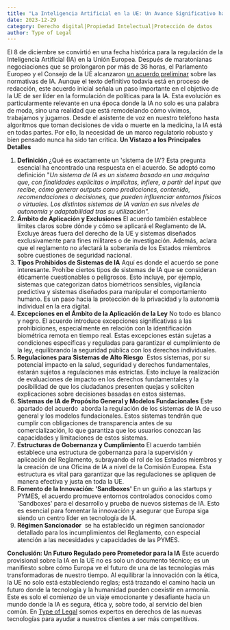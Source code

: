 ```yaml
---
title: "La Inteligencia Artificial en la UE: Un Avance Significativo hacia la Regulación"
date: 2023-12-29
category: Derecho digital|Propiedad Intelectual|Protección de datos
author: Type of Legal
---
```


El 8 de diciembre se convirtió en una fecha histórica para la regulación de la Inteligencia Artificial (IA) en la Unión Europea. Después de maratonianas negociaciones que se prolongaron por más de 36 horas, el Parlamento Europeo y el Consejo de la UE alcanzaron [un acuerdo preliminar](https://www.europarl.europa.eu/news/es/headlines/society/20230601STO93804/ley-de-ia-de-la-ue-primera-normativa-sobre-inteligencia-artificial) sobre las normativas de IA. Aunque el texto definitivo todavía está en proceso de redacción, este acuerdo inicial señala un paso importante en el objetivo de la UE de ser líder en la formulación de políticas para la IA. Esta evolución es particularmente relevante en una época donde la IA no solo es una palabra de moda, sino una realidad que está remodelando cómo vivimos, trabajamos y jugamos. Desde el asistente de voz en nuestro teléfono hasta algoritmos que toman decisiones de vida o muerte en la medicina, la IA está en todas partes. Por ello, la necesidad de un marco regulatorio robusto y bien pensado nunca ha sido tan crítica. **Un Vistazo a los Principales Detalles**

1.  **Definición** ¿Qué es exactamente un 'sistema de IA'? Esta pregunta esencial ha encontrado una respuesta en el acuerdo. Se adoptó como definición "_Un sistema de IA es un sistema basado en una máquina que, con finalidades explícitas o implícitas, infiere, a partir del input que recibe, cómo generar outputs como predicciones, contenido, recomendaciones o decisiones, que pueden influenciar entornos físicos o virtuales. Los distintos sistemas de IA varían en sus niveles de autonomía y adaptabilidad tras su utilización"._
2.  **Ámbito de Aplicación y Exclusiones** El acuerdo también establece límites claros sobre dónde y cómo se aplicará el Reglamento de IA. Excluye áreas fuera del derecho de la UE y sistemas diseñados exclusivamente para fines militares o de investigación. Además, aclara que el reglamento no afectará la soberanía de los Estados miembros sobre cuestiones de seguridad nacional.
3.  **Tipos Prohibidos de Sistemas de IA** Aquí es donde el acuerdo se pone interesante. Prohíbe ciertos tipos de sistemas de IA que se consideran éticamente cuestionables o peligrosos. Esto incluye, por ejemplo, sistemas que categorizan datos biométricos sensibles, vigilancia predictiva y sistemas diseñados para manipular el comportamiento humano. Es un paso hacia la protección de la privacidad y la autonomía individual en la era digital.
4.  **Excepciones en el Ámbito de la Aplicación de la Ley** No todo es blanco y negro. El acuerdo introduce excepciones significativas a las prohibiciones, especialmente en relación con la identificación biométrica remota en tiempo real. Estas excepciones están sujetas a condiciones específicas y reguladas para garantizar el cumplimiento de la ley, equilibrando la seguridad pública con los derechos individuales.
5.  **Regulaciones para Sistemas de Alto Riesgo**  Estos sistemas, por su potencial impacto en la salud, seguridad y derechos fundamentales, estarán sujetos a regulaciones más estrictas. Esto incluye la realización de evaluaciones de impacto en los derechos fundamentales y la posibilidad de que los ciudadanos presenten quejas y soliciten explicaciones sobre decisiones basadas en estos sistemas.
6.  **Sistemas de IA de Propósito General y Modelos Fundacionales** Este apartado del acuerdo  aborda la regulación de los sistemas de IA de uso general y los modelos fundacionales. Estos sistemas tendrán que cumplir con obligaciones de transparencia antes de su comercialización, lo que garantiza que los usuarios conozcan las capacidades y limitaciones de estos sistemas.
7.  **Estructuras de Gobernanza y Cumplimiento** El acuerdo también establece una estructura de gobernanza para la supervisión y aplicación del Reglamento, subrayando el rol de los Estados miembros y la creación de una Oficina de IA a nivel de la Comisión Europea. Esta estructura es vital para garantizar que las regulaciones se apliquen de manera efectiva y justa en toda la UE.
8.  **Fomento de la Innovación: 'Sandboxes'** En un guiño a las startups y PYMES, el acuerdo promueve entornos controlados conocidos como 'Sandboxes' para el desarrollo y prueba de nuevos sistemas de IA. Esto es esencial para fomentar la innovación y asegurar que Europa siga siendo un centro líder en tecnología de IA.
9.  **Régimen Sancionador**  se ha establecido un régimen sancionador detallado para los incumplimientos del Reglamento, con especial atención a las necesidades y capacidades de las PYMES.

**Conclusión: Un Futuro Regulado pero Prometedor para la IA** Este acuerdo provisional sobre la IA en la UE no es solo un documento técnico; es un manifiesto sobre cómo Europa ve el futuro de una de las tecnologías más transformadoras de nuestro tiempo. Al equilibrar la innovación con la ética, la UE no solo está estableciendo reglas; está trazando el camino hacia un futuro donde la tecnología y la humanidad pueden coexistir en armonía. Este es solo el comienzo de un viaje emocionante y desafiante hacia un mundo donde la IA es segura, ética y, sobre todo, al servicio del bien común. En [Type of Legal](https://typeoflegal.com/home/servicios/) somos expertos en derechos de las nuevas tecnologías para ayudar a nuestros clientes a ser más competitivos.
